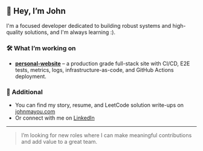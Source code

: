 ## 👋 Hey, I’m John

I'm a focused developer dedicated to building robust systems and high-quality solutions, and I'm always learning :).

### 🛠️ What I’m working on
- **[personal-website](https://github.com/john-mayou/personal-website)** – a production grade full-stack site with CI/CD, E2E tests, metrics, logs, infrastructure-as-code, and GitHub Actions deployment.

### 🚀 Additional
- You can find my story, resume, and LeetCode solution write-ups on [johnmayou.com](https://johnmayou.com)
- Or connect with me on [LinkedIn](https://www.linkedin.com/in/johnmayou)

---

> I’m looking for new roles where I can make meaningful contributions and add value to a great team.
